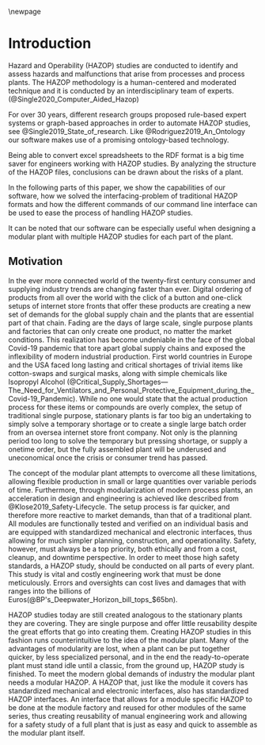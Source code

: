 \newpage

# Introduction

Hazard and Operability (HAZOP) studies are conducted to identify and assess hazards and malfunctions that arise from processes and process plants. The HAZOP methodology is a human-centered and moderated technique and it is conducted by an interdisciplinary team of experts. (@Single2020_Computer_Aided_Hazop)

For over 30 years, different research groups proposed rule-based expert systems or graph-based approaches in order to automate HAZOP studies, see @Single2019_State_of_research. Like @Rodriguez2019_An_Ontology our software makes use of a promising ontology-based technology.

Being able to convert excel spreadsheets to the RDF format is a big time saver for engineers working with HAZOP studies. By analyzing the structure of the HAZOP files, conclusions can be drawn about the risks of a plant.

In the following parts of this paper, we show the capabilities of our software, how we solved the interfacing-problem of traditional HAZOP formats and how the different commands of our command line interface can be used to ease the process of handling HAZOP studies.

It can be noted that our software can be especially useful when designing a modular plant with multiple HAZOP studies for each part of the plant.

## Motivation

In the ever more connected world of the twenty-first century consumer and supplying industry trends are changing faster than ever. Digital ordering of products from all over the world with the click of a button and one-click setups of internet store fronts that offer these products are creating a new set of demands for the global supply chain and the plants that are essential part of that chain. Fading are the days of large scale, single purpose plants and factories that can only create one product, no matter the market conditions. This realization has become undeniable in the face of the global Covid-19 pandemic that tore apart global supply chains and exposed the inflexibility of modern industrial production. First world countries in Europe and the USA faced long lasting and critical shortages of trivial items like cotton-swaps and surgical masks, along with simple chemicals like Isopropyl Alcohol (@Critical_Supply_Shortages—The_Need_for_Ventilators_and_Personal_Protective_Equipment_during_the_Covid-19_Pandemic). While no one would state that the actual production process for these items or compounds are overly complex, the setup of traditional single purpose, stationary plants is far too big an undertaking to simply solve a temporary shortage or to create a single large batch order from an oversea internet store front company. Not only is the planning period too long to solve the temporary but pressing shortage, or supply a onetime order, but the fully assembled plant will be underused and uneconomical once the crisis or consumer trend has passed.

The concept of the modular plant attempts to overcome all these limitations, allowing flexible production in small or large quantities over variable periods of time. Furthermore, through modularization of modern process plants, an acceleration in design and engineering is achieved like described from @Klose2019_Safety-Lifecycle. The setup process is far quicker, and therefore more reactive to market demands, than that of a traditional plant. All modules are functionally tested and verified on an individual basis and are equipped with standardized mechanical and electronic interfaces, thus allowing for much simpler planning, construction, and operationality. Safety, however, must always be a top priority, both ethically and from a cost, cleanup, and downtime perspective. In order to meet those high safety standards, a HAZOP study, should be conducted on all parts of every plant. This study is vital and costly engineering work that must be done meticulously. Errors and oversights can cost lives and damages that with ranges into the billions of Euros(@BP's_Deepwater_Horizon_bill_tops_$65bn).

HAZOP studies today are still created analogous to the stationary plants they are covering. They are single purpose and offer little reusability despite the great efforts that go into creating them. Creating HAZOP studies in this fashion runs counterintuitive to the idea of the modular plant. Many of the advantages of modularity are lost, when a plant can be put together quicker, by less specialized personal, and in the end the ready-to-operate plant must stand idle until a classic, from the ground up, HAZOP study is finished. To meet the modern global demands of industry the modular plant needs a modular HAZOP. A HAZOP that, just like the module it covers has standardized mechanical and electronic interfaces, also has standardized HAZOP interfaces. An interface that allows for a module specific HAZOP to be done at the module factory and reused for other modules of the same series, thus creating reusability of manual engineering work and allowing for a safety study of a full plant that is just as easy and quick to assemble as the modular plant itself.
